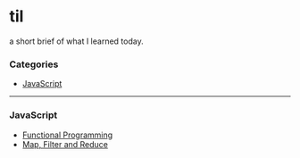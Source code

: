 # til
a short brief of what I learned today.

### Categories

* [JavaScript](#javascript)

------

### JavaScript

- [Functional Programming](javascript/functional-programming.md)
- [Map, Filter and Reduce](javascript/map-filter-reduce.md)